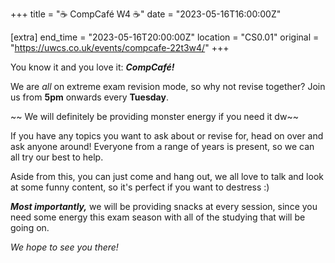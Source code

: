 +++
title = "☕ CompCafé W4 ☕"
date = "2023-05-16T16:00:00Z"

[extra]
end_time = "2023-05-16T20:00:00Z"
location = "CS0.01"
original = "https://uwcs.co.uk/events/compcafe-22t3w4/"
+++

You know it and you love it: ***CompCafé!*** 

We are *all* on extreme exam revision mode, so why not revise together? Join us from **5pm** onwards every **Tuesday**. 

~~ We will definitely be providing monster energy if you need it dw~~
 
If you have any topics you want to ask about or revise for, head on over and ask anyone around! Everyone from a range of years is present, so we can all try our best to help.

Aside from this, you can just come and hang out, we all love to talk and look at some funny content, so it's perfect if you want to destress :)

***Most importantly,*** we will be providing snacks at every session, since you need some energy this exam season with all of the studying that will be going on. 
 
*We hope to see you there!*
